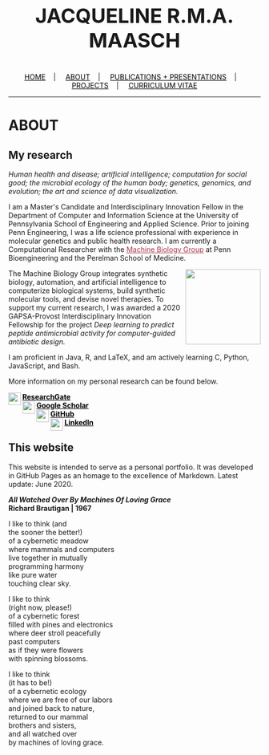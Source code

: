 <div class="name">
  <p align="center" style="font-size:40px">
    <b>JACQUELINE R.M.A. MAASCH</b>
  </p>
</div>

<div class="topnav">
  <p align="center">
  <a href="home.html" style="color: rgb(0,0,0)"><font color="000000">HOME</font></a>&nbsp;&nbsp;&nbsp;&nbsp;|&nbsp;&nbsp;&nbsp;&nbsp;
  <a href="about.html" style="color: rgb(0,0,0)"><font color="000000">ABOUT</font></a>&nbsp;&nbsp;&nbsp;&nbsp;|&nbsp;&nbsp;&nbsp;&nbsp;
  <a href="pubs.html" style="color: rgb(0,0,0)"><font color="000000">PUBLICATIONS + PRESENTATIONS</font></a>&nbsp;&nbsp;&nbsp;&nbsp;|&nbsp;&nbsp;&nbsp;&nbsp;
  <a href="projects.html" style="color: rgb(0,0,0)"><font color="000000">PROJECTS</font></a>&nbsp;&nbsp;&nbsp;&nbsp;|&nbsp;&nbsp;&nbsp;&nbsp;
  <a href="resume_05_2020.pdf" style="color: rgb(0,0,0)" target="_blank"><font color="000000">CURRICULUM VITAE</font></a> 
</p>
</div>

---------------------------------------

# ABOUT

## My research

*Human health and disease; artificial intelligence; computation for social good; the microbial ecology of the human body; genetics, genomics, and evolution; the art and science of data visualization.*

I am a Master's Candidate and Interdisciplinary Innovation Fellow in the Department of Computer and Information Science at the University of Pennsylvania School of Engineering and Applied Science. Prior to joining Penn Engineering, I was a life science professional with experience in molecular genetics and public health research. I am currently a Computational Researcher with the <a href="https://delafuentelab.seas.upenn.edu/" style="color: rgb(167,55,75)" target="_blank"><font color="A7374B">Machine Biology Group</font></a> at Penn Bioengineering and the Perelman School of Medicine.

<img src="https://user-images.githubusercontent.com/50045763/80991760-7f01e500-8e06-11ea-9a2c-ef93e339610f.jpg" height="150" align="right"/>

The Machine Biology Group integrates synthetic biology, automation, and artificial intelligence to computerize biological systems, build synthetic molecular tools, and devise novel therapies. To support my current research, I was awarded a 2020 GAPSA-Provost Interdisciplinary Innovation Fellowship for the project *Deep learning to predict peptide antimicrobial activity for computer-guided antibiotic design.*

I am proficient in Java, R, and LaTeX, and am actively learning C, Python, JavaScript, and Bash.

More information on my personal research can be found below.

<img src="https://user-images.githubusercontent.com/50045763/72228039-1817a200-3571-11ea-8d82-7357b291dbcd.png" width="25" align="left"/><b><a href="https://www.researchgate.net/profile/Jacqueline_Maasch" style="color: rgb(0,0,0)" target="_blank"><font color="000000">ResearchGate</font></a><br>
  <img src="https://user-images.githubusercontent.com/50045763/72228041-1817a200-3571-11ea-8026-66fe60e5cefc.png" width="25" align="left"/> <a href="https://scholar.google.com/citations?user=5l9n9J8AAAAJ&hl=en&oi=ao" style="color: rgb(0,0,0)" target="_blank"><font color="000000">Google Scholar</font></a><br>
  <img src="https://user-images.githubusercontent.com/50045763/72228212-c07a3600-3572-11ea-9ee3-aaf371aafe5e.png" width="25" align="left"/> <a href="https://github.com/jmaasch" style="color: rgb(0,0,0)" target="_blank"><font color="000000">GitHub</font></a><br>
  <img src="https://user-images.githubusercontent.com/50045763/72228214-c112cc80-3572-11ea-9ad0-fe10f357b3e2.png" width="25" align="left"/> <a href="https://www.linkedin.com/in/jmaasch/" style="color: rgb(0,0,0)" target="_blank"><font color="000000">LinkedIn</font></a></b><br>
  

## This website

This website is intended to serve as a personal portfolio. It was developed in GitHub Pages as an homage to the excellence of Markdown. Latest update: June 2020.

***All Watched Over By Machines Of Loving Grace*** <br>
**Richard Brautigan  | 1967**

I like to think (and <br>
the sooner the better!) <br>
of a cybernetic meadow <br>
where mammals and computers <br>
live together in mutually <br>
programming harmony <br>
like pure water <br>
touching clear sky. <br>

I like to think <br>
(right now, please!) <br>
of a cybernetic forest <br>
filled with pines and electronics <br>
where deer stroll peacefully <br>
past computers <br>
as if they were flowers <br>
with spinning blossoms. <br>

I like to think <br>
(it has to be!) <br>
of a cybernetic ecology <br>
where we are free of our labors <br>
and joined back to nature, <br>
returned to our mammal <br>
brothers and sisters, <br>
and all watched over <br>
by machines of loving grace.

